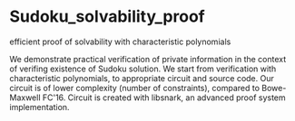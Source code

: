 # Sudoku_solvability_proof
efficient proof of solvability with characteristic polynomials

We demonstrate practical verification of private information
in the context of verifing existence of Sudoku solution.
We start from verification with characteristic polynomials,
to appropriate circuit and source code.
Our circuit is of lower complexity (number of constraints),
compared to Bowe-Maxwell FC'16.
Circuit is created with libsnark, an advanced proof system implementation.
